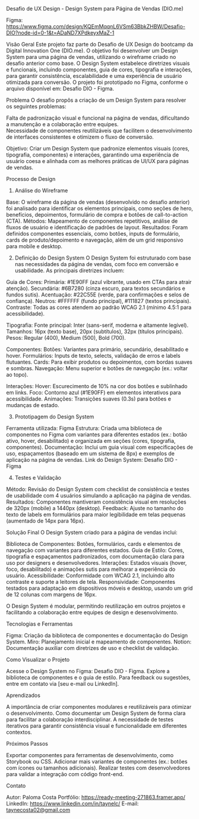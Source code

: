 Desafio de UX Design - Design System para Página de Vendas (DIO.me)

Figma: https://www.figma.com/design/KQEmMqqnL6VSm63BbkZHBW/Desafio-DIO?node-id=0-1&t=ADaND7XPdkeyxMaZ-1

Visão Geral
Este projeto faz parte do Desafio de UX Design do bootcamp da Digital Innovation One (DIO.me). O objetivo foi desenvolver um Design System para uma página de vendas, utilizando o wireframe criado no desafio anterior como base. O Design System estabelece diretrizes visuais e funcionais, incluindo componentes, guia de cores, tipografia e interações, para garantir consistência, escalabilidade e uma experiência de usuário otimizada para conversão. O projeto foi prototipado no Figma, conforme o arquivo disponível em: Desafio DIO - Figma.

Problema
O desafio propôs a criação de um Design System para resolver os seguintes problemas:  

Falta de padronização visual e funcional na página de vendas, dificultando a manutenção e a colaboração entre equipes.  
Necessidade de componentes reutilizáveis que facilitem o desenvolvimento de interfaces consistentes e otimizem o fluxo de conversão.

Objetivo: Criar um Design System que padronize elementos visuais (cores, tipografia, componentes) e interações, garantindo uma experiência de usuário coesa e alinhada com as melhores práticas de UI/UX para páginas de vendas.

Processo de Design
1. Análise do Wireframe

Base: O wireframe da página de vendas (desenvolvido no desafio anterior) foi analisado para identificar os elementos principais, como seções de hero, benefícios, depoimentos, formulário de compra e botões de call-to-action (CTA).
Métodos: Mapeamento de componentes repetitivos, análise de fluxos de usuário e identificação de padrões de layout.
Resultados: Foram definidos componentes essenciais, como botões, inputs de formulário, cards de produto/depoimento e navegação, além de um grid responsivo para mobile e desktop.

2. Definição do Design System
O Design System foi estruturado com base nas necessidades da página de vendas, com foco em conversão e usabilidade. As principais diretrizes incluem:

Guia de Cores:
Primária: #1E90FF (azul vibrante, usado em CTAs para atrair atenção).
Secundária: #6B7280 (cinza escuro, para textos secundários e fundos sutis).
Acentuação: #22C55E (verde, para confirmações e selos de confiança).
Neutros: #FFFFFF (fundo principal), #111827 (textos principais).
Contraste: Todas as cores atendem ao padrão WCAG 2.1 (mínimo 4.5:1 para acessibilidade).


Tipografia:
Fonte principal: Inter (sans-serif, moderna e altamente legível).
Tamanhos: 16px (texto base), 20px (subtítulos), 32px (títulos principais).
Pesos: Regular (400), Medium (500), Bold (700).


Componentes:
Botões: Variantes para primário, secundário, desabilitado e hover.
Formulários: Inputs de texto, selects, validação de erros e labels flutuantes.
Cards: Para exibir produtos ou depoimentos, com bordas suaves e sombras.
Navegação: Menu superior e botões de navegação (ex.: voltar ao topo).


Interações:
Hover: Escurecimento de 10% na cor dos botões e sublinhado em links.
Foco: Contorno azul (#1E90FF) em elementos interativos para acessibilidade.
Animações: Transições suaves (0.3s) para botões e mudanças de estado.



3. Prototipagem do Design System

Ferramenta utilizada: Figma
Estrutura: Criada uma biblioteca de componentes no Figma com variantes para diferentes estados (ex.: botão ativo, hover, desabilitado) e organizada em seções (cores, tipografia, componentes).
Documentação: Inclui um guia visual com especificações de uso, espaçamentos (baseado em um sistema de 8px) e exemplos de aplicação na página de vendas.
Link do Design System: Desafio DIO - Figma

4. Testes e Validação

Método: Revisão do Design System com checklist de consistência e testes de usabilidade com 4 usuários simulando a aplicação na página de vendas.
Resultados:
Componentes mantiveram consistência visual em resoluções de 320px (mobile) a 1440px (desktop).
Feedback: Ajuste no tamanho do texto de labels em formulários para maior legibilidade em telas pequenas (aumentado de 14px para 16px).




Solução Final
O Design System criado para a página de vendas inclui:

Biblioteca de Componentes: Botões, formulários, cards e elementos de navegação com variantes para diferentes estados.
Guia de Estilo: Cores, tipografia e espaçamentos padronizados, com documentação clara para uso por designers e desenvolvedores.
Interações: Estados visuais (hover, foco, desabilitado) e animações sutis para melhorar a experiência do usuário.
Acessibilidade: Conformidade com WCAG 2.1, incluindo alto contraste e suporte a leitores de tela.
Responsividade: Componentes testados para adaptação em dispositivos móveis e desktop, usando um grid de 12 colunas com margens de 16px.

O Design System é modular, permitindo reutilização em outros projetos e facilitando a colaboração entre equipes de design e desenvolvimento.

Tecnologias e Ferramentas

Figma: Criação da biblioteca de componentes e documentação do Design System.
Miro: Planejamento inicial e mapeamento de componentes.
Notion: Documentação auxiliar com diretrizes de uso e checklist de validação.


Como Visualizar o Projeto

Acesse o Design System no Figma: Desafio DIO - Figma.
Explore a biblioteca de componentes e o guia de estilo.
Para feedback ou sugestões, entre em contato via [seu e-mail ou LinkedIn].


Aprendizados

A importância de criar componentes modulares e reutilizáveis para otimizar o desenvolvimento.
Como documentar um Design System de forma clara para facilitar a colaboração interdisciplinar.
A necessidade de testes iterativos para garantir consistência visual e funcionalidade em diferentes contextos.


Próximos Passos

Exportar componentes para ferramentas de desenvolvimento, como Storybook ou CSS.
Adicionar mais variantes de componentes (ex.: botões com ícones ou tamanhos adicionais).
Realizar testes com desenvolvedores para validar a integração com código front-end.


Contato

Autor: Paloma Costa
Portfólio: https://ready-meeting-271863.framer.app/
LinkedIn: https://www.linkedin.com/in/taynelc/
E-mail: taynecosta02@gmail.com 
